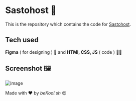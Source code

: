 # Sastohost 🚀

This is the repository which contains the code for [Sastohost](https://sastohost.net).

## Tech used
**Figma** ( for designing ) 🎨 and **HTMl, CSS, JS** ( code ) 👨‍💻

## Screenshot 🖼
![image](https://github.com/beKoool/sastohost/assets/76424367/1ee6bb47-57f8-496c-8276-d64a1762d5c1)

Made with ❤ by _beKool.sh_ 😉
